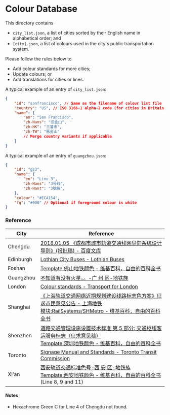 # Colour Database

This directory contains

- `city_list.json`, a list of cities sorted by their English name in alphabetical order; and
- `[city].json`, a list of colours used in the city's public transportation system. 

Please follow the rules below to 

- Add colour standards for more cities;
- Update colours; or
- Add translations for cities or lines. 

A typical example of an entry of `city_list.json`:

```JSON
{
    "id": "sanfrancisco", // Same as the filename of colour list file
    "country": "US", // ISO 3166-1 alpha-2 code (for cities in Britain, append BS 6879 code)
    "name": {
        "en": "San Francisco", 
        "zh-Hans": "旧金山", 
        "zh-HK": "三藩市", 
        "zh-TW": "舊金山"
        // Merge country variants if applicable
    }
}
```

A typical example of an entry of `guangzhou.json`:

```JSON
{
    "id": "gz3", 
    "name": {
        "en": "Line 3", 
        "zh-Hans": "3号线", 
        "zh-Hant": "3號線", 
    }, 
    "colour": "#ECA154", 
    "fg": "#000" // Optional if foreground colour is white
}
```

### Reference

| City      | Reference                                                                                                                                                                                                                                                             |
| --------- | --------------------------------------------------------------------------------------------------------------------------------------------------------------------------------------------------------------------------------------------------------------------- |
| Chengdu   | [2018.01.05 《成都市城市轨道交通线网导向系统设计导则》(报批稿) - 百度文库](https://wenku.baidu.com/view/a745419d64ce0508763231126edb6f1aff007137.html)                                                                                                                |
| Edinburgh | [Lothian City Buses - Lothian Buses](https://www.lothianbuses.com/our-services/lothian-city-buses/)                                                                                                                                                                   |
| Foshan    | [Template:佛山地铁颜色 - 维基百科，自由的百科全书](https://zh.wikipedia.org/wiki/Template:佛山地铁颜色)                                                                                                                                                               |
| Guangzhou | [不知道有没有火星。。-广 州 区-地铁族](http://www.ditiezu.com/forum.php?mod=viewthread&tid=523725)                                                                                                                                                                    |
| London    | [Colour standards - Transport for London](http://content.tfl.gov.uk/tfl-colour-standards-issue04.pdf)                                                                                                                                                                 |
| Shanghai  | [《上海轨道交通网络近期规划建设线路标志色方案》征求市民意见公告 - 上海地铁](http://www.shmetro.com/node49/201109/con109210.htm) <br> [模块:RailSystems/SHMetro - 维基百科，自由的百科全书](https://zh.wikipedia.org/wiki/模块:RailSystems/SHMetro)                    |
| Shenzhen  | [道路交通管理设施设置技术标准 第 5 部分: 交通枢纽客运服务标志（征求意见稿）](http://www.sz.gov.cn/cn/xxgk/zfxxgj/tzgg/201104/P020110425642051308137.pdf) <br> [Template:深圳地铁颜色 - 维基百科，自由的百科全书](https://zh.wikipedia.org/wiki/Template:深圳地铁颜色) |
| Toronto   | [Signage Manual and Standards - Toronto Transit Commission](https://joeclark.org/design/signage/TTC/2015/TTCWayfindingStandardsManual_201409.pdf)                                                                                                                     |
| Xi'an     | [西安轨道交通标准色号-西 安 区-地铁族](http://www.ditiezu.com/forum.php?mod=viewthread&tid=642532) <br> [Template:西安地铁颜色 - 维基百科，自由的百科全书](https://zh.wikipedia.org/wiki/Template:西安地铁颜色)(Line 8, 9 and 11)                                     |

#### Notes
- Hexachrome Green C for Line 4 of Chengdu not found. 